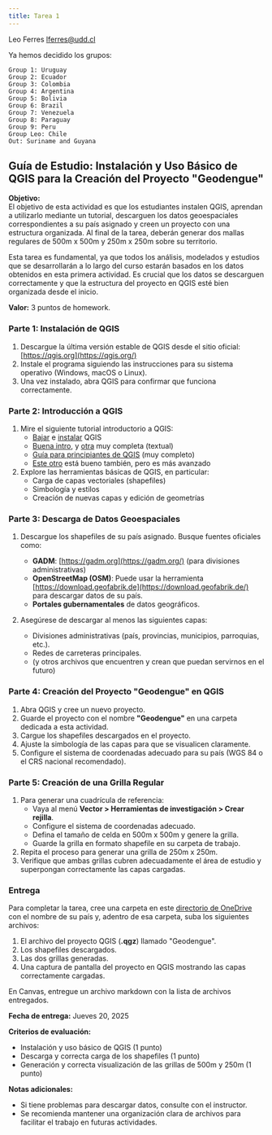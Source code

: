 ```yaml
---
title: Tarea 1
---
```


Leo Ferres <lferres@udd.cl>

Ya hemos decidido los grupos:

```
Group 1: Uruguay
Group 2: Ecuador
Group 3: Colombia
Group 4: Argentina
Group 5: Bolivia
Group 6: Brazil
Group 7: Venezuela
Group 8: Paraguay
Group 9: Peru
Group Leo: Chile
Out: Suriname and Guyana
```

## **Guía de Estudio: Instalación y Uso Básico de QGIS para la Creación del Proyecto "Geodengue"**

**Objetivo:**  
El objetivo de esta actividad es que los estudiantes instalen QGIS, aprendan a utilizarlo mediante un tutorial, descarguen los datos geoespaciales correspondientes a su país asignado y creen un proyecto con una estructura organizada. Al final de la tarea, deberán generar dos mallas regulares de 500m x 500m y 250m x 250m sobre su territorio.

Esta tarea es fundamental, ya que todos los análisis, modelados y estudios que se desarrollarán a lo largo del curso estarán basados en los datos obtenidos en esta primera actividad. Es crucial que los datos se descarguen correctamente y que la estructura del proyecto en QGIS esté bien organizada desde el inicio.

**Valor:** 3 puntos de homework.



### **Parte 1: Instalación de QGIS**

1. Descargue la última versión estable de QGIS desde el sitio oficial: [https://qgis.org](https://qgis.org/)
2. Instale el programa siguiendo las instrucciones para su sistema operativo (Windows, macOS o Linux).
3. Una vez instalado, abra QGIS para confirmar que funciona correctamente.



### **Parte 2: Introducción a QGIS**

1. Mire el siguiente tutorial introductorio a QGIS:
    - [Bajar](https://qgis.org/download/) e [instalar](https://mappinggis.com/2017/09/como-descargar-e-instalar-qgis-en-windows/) QGIS
    - [Buena intro](https://www.youtube.com/watch?v=sKfv6qAlrcw), y [otra](https://docs.qgis.org/3.40/es/docs/training_manual/index.html) muy completa (textual)
    - [Guía para principiantes de QGIS](https://www.qgistutorials.com/en/docs/3/getting_started.html) (muy completo)
	- [Este otro](https://www.youtube.com/watch?v=GVxo0j7FkjY) está bueno también, pero es más avanzado
2. Explore las herramientas básicas de QGIS, en particular:
    - Carga de capas vectoriales (shapefiles)
    - Simbología y estilos
    - Creación de nuevas capas y edición de geometrías



### **Parte 3: Descarga de Datos Geoespaciales**

1. Descargue los shapefiles de su país asignado. Busque fuentes oficiales como:
    
    - **GADM**: [https://gadm.org](https://gadm.org/) (para divisiones administrativas)
    - **OpenStreetMap (OSM)**: Puede usar la herramienta [https://download.geofabrik.de](https://download.geofabrik.de/) para descargar datos de su país.
    - **Portales gubernamentales** de datos geográficos.
2. Asegúrese de descargar al menos las siguientes capas:
    
    - Divisiones administrativas (país, provincias, municipios, parroquias, etc.).
    - Redes de carreteras principales.
    - (y otros archivos que encuentren y crean que puedan servirnos en el futuro)



### **Parte 4: Creación del Proyecto "Geodengue" en QGIS**

1. Abra QGIS y cree un nuevo proyecto.
2. Guarde el proyecto con el nombre **"Geodengue"** en una carpeta dedicada a esta actividad.
3. Cargue los shapefiles descargados en el proyecto.
4. Ajuste la simbología de las capas para que se visualicen claramente.
5. Configure el sistema de coordenadas adecuado para su país (WGS 84 o el CRS nacional recomendado).



### **Parte 5: Creación de una Grilla Regular**

1. Para generar una cuadrícula de referencia:
    - Vaya al menú **Vector > Herramientas de investigación > Crear rejilla**.
    - Configure el sistema de coordenadas adecuado.
    - Defina el tamaño de celda en 500m x 500m y genere la grilla.
    - Guarde la grilla en formato shapefile en su carpeta de trabajo.
2. Repita el proceso para generar una grilla de 250m x 250m.
3. Verifique que ambas grillas cubren adecuadamente el área de estudio y superpongan correctamente las capas cargadas.



### **Entrega**

Para completar la tarea, cree una carpeta en este [directorio de OneDrive]([iele754](https://uddcl-my.sharepoint.com/:f:/g/personal/lferres_udd_cl1/Eok4MgzdXtxOg3B_GNohRWUBVbBWannKxrguunK2fp-xfw?e=leJohI)) con el nombre de su país y, adentro de esa carpeta, suba los siguientes archivos:

1. El archivo del proyecto QGIS (**.qgz**) llamado "Geodengue".
2. Los shapefiles descargados.
3. Las dos grillas generadas.
4. Una captura de pantalla del proyecto en QGIS mostrando las capas correctamente cargadas.

En Canvas, entregue un archivo markdown con la lista de archivos entregados.



**Fecha de entrega:** Jueves 20, 2025

**Criterios de evaluación:** 

- Instalación y uso básico de QGIS (1 punto)
- Descarga y correcta carga de los shapefiles (1 punto)
- Generación y correcta visualización de las grillas de 500m y 250m (1 punto)



**Notas adicionales:**

- Si tiene problemas para descargar datos, consulte con el instructor.
- Se recomienda mantener una organización clara de archivos para facilitar el trabajo en futuras actividades.

